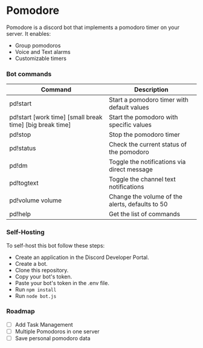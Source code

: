 # Pomodore

Pomodore is a discord bot that implements a pomodoro timer on your server.
It enables:

- Group pomodoros
- Voice and Text alarms
- Customizable timers

### Bot commands

| Command                                                  | Description                                     |
| -------------------------------------------------------- | ----------------------------------------------- |
| pd!start                                                 | Start a pomodoro timer with default values      |
| pd!start [work time] [small break time] [big break time] | Start the pomodoro with specific values         |
| pd!stop                                                  | Stop the pomodoro timer                         |
| pd!status                                                | Check the current status of the pomodoro        |
| pd!dm                                                    | Toggle the notifications via direct message     |
| pd!togtext                                               | Toggle the channel text notifications           |
| pd!volume volume                                         | Change the volume of the alerts, defaults to 50 |
| pd!help                                                  | Get the list of commands                        |

### Self-Hosting

To self-host this bot follow these steps:

- Create an application in the Discord Developer Portal.
- Create a bot.
- Clone this repository.
- Copy your bot's token.
- Paste your bot's token in the .env file.
- Run `npm install`
- Run `node bot.js`

### Roadmap

- [ ] Add Task Management
- [ ] Multiple Pomodoros in one server
- [ ] Save personal pomodoro data
